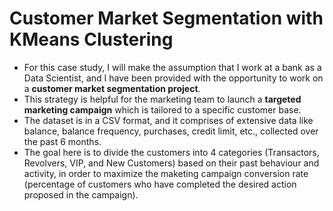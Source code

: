 # Customer Market Segmentation with KMeans Clustering
* For this case study, I will make the assumption that I work at a bank as a Data Scientist, and I have been provided with the opportunity to work on a **customer market segmentation project**. 
* This strategy is helpful for the marketing team to launch a **targeted marketing campaign** which is tailored to a specific customer base.
* The dataset is in a CSV format, and it comprises of extensive data like balance, balance frequency, purchases, credit limit, etc., collected over the past 6 months. 
* The goal here is to divide the customers into 4 categories (Transactors, Revolvers, VIP, and New Customers) based on their past behaviour and activity, in order to maximize the maketing campaign conversion rate (percentage of customers who have completed the desired action proposed in the campaign).
